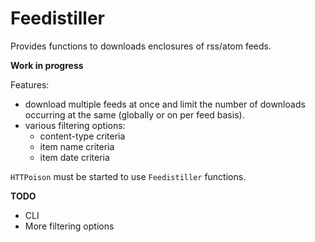 # Feedistiller
Provides functions to downloads enclosures of rss/atom feeds.

**Work in progress**
  
Features:
- download multiple feeds at once and limit the number of downloads
  occurring at the same (globally or on per feed basis).
- various filtering options:
  - content-type criteria
  - item name criteria
  - item date criteria  
                          
`HTTPoison` must be started to use `Feedistiller`
functions.

**TODO**
- CLI
- More filtering options

